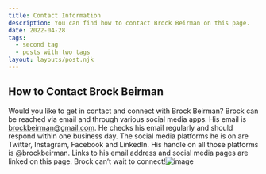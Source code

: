 ```yaml
---
title: Contact Information
description: You can find how to contact Brock Beirman on this page.
date: 2022-04-28
tags:
  - second tag
  - posts with two tags
layout: layouts/post.njk
---
```


## How to Contact Brock Beirman
Would you like to get in contact and connect with Brock Beirman? Brock can be reached via email and through various social media apps. His email is brockbeirman@gmail.com. He checks his email regularly and should respond within one business day. The social media platforms he is on are Twitter, Instagram, Facebook and LinkedIn. His handle on all those platforms is @brockbeirman. Links to his email address and social media pages are linked on this page. Brock can’t wait to connect!![image](https://user-images.githubusercontent.com/102329274/165779633-9f12938e-c131-468a-b427-e0a8e460ffe9.png)



